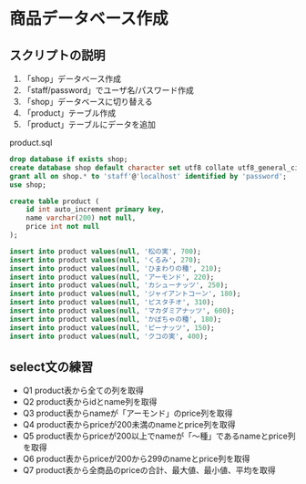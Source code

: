 # 商品データベース作成
## スクリプトの説明
1. 「shop」データベース作成
2. 「staff/password」でユーザ名/パスワード作成
3. 「shop」データベースに切り替える
4. 「product」テーブル作成
5. 「product」テーブルにデータを追加

product.sql

``` sql
drop database if exists shop;
create database shop default character set utf8 collate utf8_general_ci;
grant all on shop.* to 'staff'@'localhost' identified by 'password';
use shop;

create table product (
	id int auto_increment primary key, 
	name varchar(200) not null, 
	price int not null
);

insert into product values(null, '松の実', 700);
insert into product values(null, 'くるみ', 270);
insert into product values(null, 'ひまわりの種', 210);
insert into product values(null, 'アーモンド', 220);
insert into product values(null, 'カシューナッツ', 250);
insert into product values(null, 'ジャイアントコーン', 180);
insert into product values(null, 'ピスタチオ', 310);
insert into product values(null, 'マカダミアナッツ', 600);
insert into product values(null, 'かぼちゃの種', 180);
insert into product values(null, 'ピーナッツ', 150);
insert into product values(null, 'クコの実', 400);

```

## select文の練習

- Q1 product表から全ての列を取得
- Q2 product表からidとname列を取得
- Q3 product表からnameが「アーモンド」のprice列を取得
- Q4 product表からpriceが200未満のnameとprice列を取得
- Q5 product表からpriceが200以上でnameが「～種」であるnameとprice列を取得
- Q6 product表からpriceが200から299のnameとprice列を取得
- Q7 product表から全商品のpriceの合計、最大値、最小値、平均を取得
